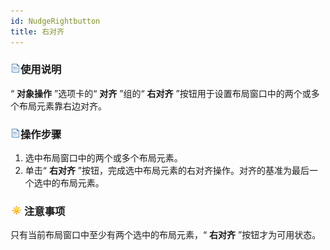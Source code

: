 ```yaml
---
id: NudgeRightbutton
title: 右对齐
---
```

### ![](../../img/read.gif)使用说明

“ **对象操作** ”选项卡的“ **对齐** ”组的“ **右对齐** ”按钮用于设置布局窗口中的两个或多个布局元素靠右边对齐。

### ![](../../img/read.gif)操作步骤

  1. 选中布局窗口中的两个或多个布局元素。
  2. 单击“ **右对齐** ”按钮，完成选中布局元素的右对齐操作。对齐的基准为最后一个选中的布局元素。

### ![](../../img/note.png)注意事项

只有当前布局窗口中至少有两个选中的布局元素，“ **右对齐** ”按钮才为可用状态。




